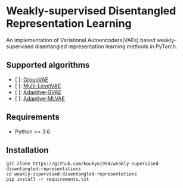 # Weakly-supervised Disentangled Representation Learning

An implementation of Variational Autoencoders(VAEs) based weakly-supervised disentangled representation learning methods in PyTorch.

## Supported algorithms

* [ ]: [GroupVAE](https://arxiv.org/abs/1809.02383)
* [ ]: [Multi-LevelVAE](https://arxiv.org/abs/1705.08841)
* [ ]: [Adaptive-GVAE](https://arxiv.org/abs/2002.02886)
* [ ]: [Adaptive-MLVAE](https://arxiv.org/abs/2002.02886)

## Requirements

* Python >= 3.6

## Installation

```shell
git clone https://github.com/koukyo1994/weakly-supervised-disentangled-representations
cd weakly-supervised-disentangled-representations
pip install -r requirements.txt
```
